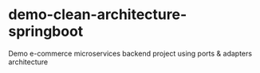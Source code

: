 # demo-clean-architecture-springboot
Demo e-commerce microservices backend project using ports &amp; adapters architecture
